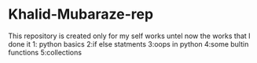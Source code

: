 # Khalid-Mubaraze-rep
This repository is created only for my self works
untel now the works that I done it
1: python basics
2:if else statments
3:oops in python
4:some bultin functions
5:collections
